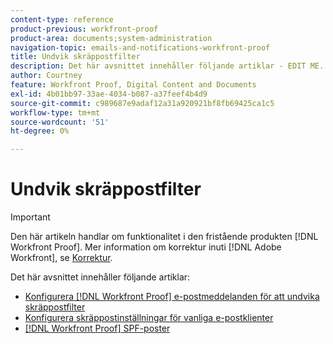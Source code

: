 ```yaml
---
content-type: reference
product-previous: workfront-proof
product-area: documents;system-administration
navigation-topic: emails-and-notifications-workfront-proof
title: Undvik skräppostfilter
description: Det här avsnittet innehåller följande artiklar - EDIT ME.
author: Courtney
feature: Workfront Proof, Digital Content and Documents
exl-id: 4b01bb97-33ae-4034-b087-a37feef4b4d9
source-git-commit: c989687e9adaf12a31a920921bf8fb69425ca1c5
workflow-type: tm+mt
source-wordcount: '51'
ht-degree: 0%

---
```


# Undvik skräppostfilter

>[!IMPORTANT]
>
>Den här artikeln handlar om funktionalitet i den fristående produkten [!DNL Workfront Proof]. Mer information om korrektur inuti [!DNL Adobe Workfront], se [Korrektur](../../../review-and-approve-work/proofing/proofing.md).

Det här avsnittet innehåller följande artiklar:

* [Konfigurera [!DNL Workfront Proof] e-postmeddelanden för att undvika skräppostfilter](../../../workfront-proof/wp-emailsntfctns/avoiding-spam-filters/configure-wp-emails-avoid-spam-filters.md)
* [Konfigurera skräppostinställningar för vanliga e-postklienter](../../../workfront-proof/wp-emailsntfctns/avoiding-spam-filters/configure-spam-settings-clients.md)
* [[!DNL Workfront Proof] SPF-poster](../../../workfront-proof/wp-emailsntfctns/avoiding-spam-filters/wp-spf-records.md)
